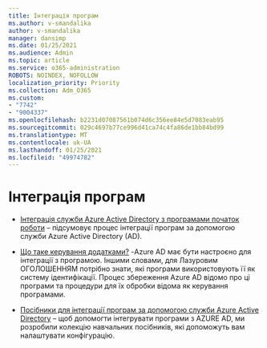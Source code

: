 ```yaml
---
title: Інтеграція програм
ms.author: v-smandalika
author: v-smandalika
manager: dansimp
ms.date: 01/25/2021
ms.audience: Admin
ms.topic: article
ms.service: o365-administration
ROBOTS: NOINDEX, NOFOLLOW
localization_priority: Priority
ms.collection: Adm_O365
ms.custom:
- "7742"
- "9004337"
ms.openlocfilehash: b2231d07087561b074d6c356ee84e5d7083eab95
ms.sourcegitcommit: 029c4697b77ce996d41ca74c4fa86de1bb84bd99
ms.translationtype: MT
ms.contentlocale: uk-UA
ms.lasthandoff: 01/25/2021
ms.locfileid: "49974782"
---
```

# <a name="application--integration"></a>Інтеграція програм

- [Інтеграція служби Azure Active Directory з програмами початок роботи](https://docs.microsoft.com/azure/active-directory/manage-apps/plan-an-application-integration)  – підсумовує процес інтеграції програм за допомогою служби Azure Active Directory (AD).

- [Що таке керування додатками?](https://docs.microsoft.com/azure/active-directory/manage-apps/what-is-application-management)  -Azure AD має бути настроєно для інтеграції з програмою. Іншими словами, для Лазуровим ОГОЛОШЕННЯМ потрібно знати, які програми використовують її як систему ідентифікації. Процес збереження Azure AD відомо про ці програми та процедури для їх обробки відома як керування програмами.

- [Посібники для інтеграції програм за допомогою служби Azure Active Directory](https://docs.microsoft.com/azure/active-directory/saas-apps/tutorial-list)  – щоб допомогти інтегрувати програми з AZURE AD, ми розробили колекцію навчальних посібників, які допоможуть вам налаштувати конфігурацію.

